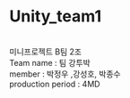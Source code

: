 # Unity_team1
<br> 미니프로젝트 B팀 2조
<br> Team name : 팀 강투박
<br> member : 박정우 ,강성호, 박종수
<br> production period : 4MD
